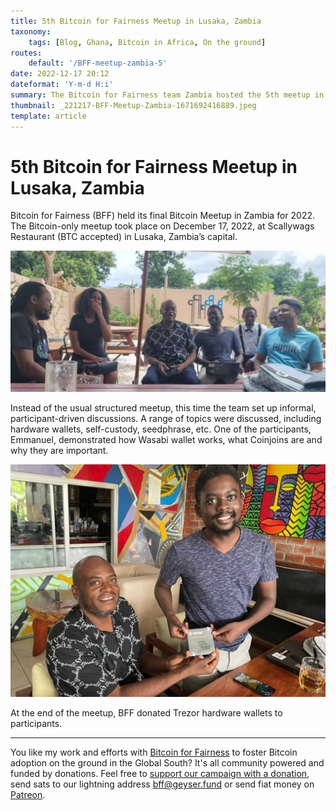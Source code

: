 ```yaml
---
title: 5th Bitcoin for Fairness Meetup in Lusaka, Zambia
taxonomy:
    tags: [Blog, Ghana, Bitcoin in Africa, On the ground]
routes:
    default: '/BFF-meetup-zambia-5'
date: 2022-12-17 20:12
dateformat: 'Y-m-d H:i'
summary: The Bitcoin for Fairness team Zambia hosted the 5th meetup in the capital Lusaka last weekend.
thumbnail: _221217-BFF-Meetup-Zambia-1671692416889.jpeg
template: article
---
```



# 5th Bitcoin for Fairness Meetup in Lusaka, Zambia

Bitcoin for Fairness (BFF) held its final Bitcoin Meetup in Zambia for 2022. The Bitcoin-only meetup took place on December 17, 2022, at Scallywags Restaurant (BTC accepted) in Lusaka, Zambia’s capital.

![](_221217-BFF-Meetup-Zambia-1671692369687.jpeg)

Instead of the usual structured meetup, this time the team set up informal, participant-driven discussions. A range of topics were discussed, including hardware wallets, self-custody, seedphrase, etc. One of the participants, Emmanuel, demonstrated how Wasabi wallet works, what Coinjoins are and why they are important.

![](_221217-BFF-Meetup-Zambia-1671692416889.jpeg)

At the end of the meetup, BFF donated Trezor hardware wallets to participants.

---
You like my work and efforts with [Bitcoin for Fairness](https://bffbtc.org) to foster Bitcoin adoption on the ground in the Global South? It's all community powered and funded by donations. Feel free to [support our campaign with a donation](https://anita.link/geyser), send sats to our lightning address bff@geyser.fund or send fiat money on [Patreon](https://patreon.com/anitaposch).

